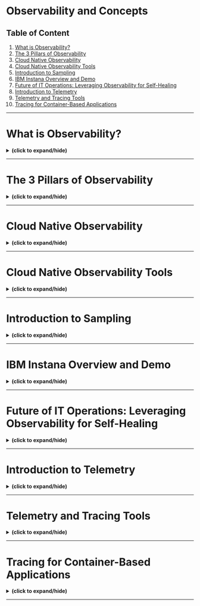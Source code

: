 # Observability and Concepts

## Table of Content

1. [What is Observability?](#intro)
2. [The 3 Pillars of Observability](#three_pillars)
3. [Cloud Native Observability](#cloud_observability)
4. [Cloud Native Observability Tools](#cloud_observability_tools)
5. [Introduction to Sampling](#sampling_intro)
6. [IBM Instana Overview and Demo](#ibm_instana)
7. [Future of IT Operations: Leveraging Observability for Self-Healing](#self_healing)
8. [Introduction to Telemetry](#telemetry_intro)
9. [Telemetry and Tracing Tools](#telemetry_tracing_tools)
10. [Tracing for Container-Based Applications](#tracing_container)

---

<a id="intro"></a>
# What is Observability?
<details close>
<summary><b>(click to expand/hide)</b></summary>
<!-- MarkdownTOC -->

## Overview
Observability is a term in engineering and computer science that refers to the ability to understand the internal state of a system using its external outputs. This concept is crucial in modern software development, especially within microservices architecture, where systems consist of numerous interacting services.

## Definition and Importance
- **Definition**: Observability allows operators and developers to diagnose issues and understand a system's behavior under various circumstances by examining its external behavior.
- **Importance**: It enables quicker identification and resolution of issues, enhancing system reliability and efficiency.

## Observability vs. Monitoring
- **Monitoring**: Involves the collection and analysis of data (like metrics or logs) to track system performance over time. It's a reactive approach that provides a limited view of the system.
- **Observability**: Goes beyond monitoring by analyzing data in real time to offer comprehensive insights into system behavior. It's a proactive approach, allowing for real-time queries about the system without predefined metrics.

## Benefits of Observability
1. **Application Performance Monitoring**: Quickly pinpoint the root causes of performance issues, particularly in cloud-native and microservices environments.
2. **Infrastructure and Cloud Monitoring**:
   - Enhances application uptime and performance.
   - Reduces time to resolve issues.
   - Detects cloud latency and optimizes resource utilization.
3. **User Experience**:
   - Proactively resolves problems before they affect users.
   - Improves customer satisfaction and retention, boosting reputation and competitive advantage.

## Key Takeaways
- Observability provides detailed insights into a system's internal workings, allowing for more efficient problem diagnosis and system optimization.
- It delivers significant benefits to IT teams, organizations, application developers, and users, improving overall system performance and user experience.

<!-- /MarkdownTOC -->
</details>

---

<a id="three_pillars"></a>
# The 3 Pillars of Observability
<details close>
<summary><b>(click to expand/hide)</b></summary>
<!-- MarkdownTOC -->

## Introduction
The three pillars of observability—logs, metrics, and traces—are crucial for understanding complex system behaviors, particularly in sophisticated microservices-based applications. These pillars enable software engineers to diagnose and resolve performance problems comprehensively.

## Definitions of the Three Pillars
1. **Logs**:
   - **Description**: Records of events, typically in textual form, generated by infrastructure components like network devices and servers, as well as platform software.
   - **Details**: Logs provide granular, sequential records of events, capturing detailed information about application requests and exceptions, which are vital for troubleshooting.
   
2. **Metrics**:
   - **Description**: Numerical data representing the health of system components, accessed through APIs or generated via telemetry.
   - **Details**: Metrics offer aggregated data such as response times and error rates, providing a high-level view of system performance.

3. **Traces**:
   - **Description**: Records of the pathways or workflows through the application logic, following transactions across different services.
   - **Details**: Traces illustrate the end-to-end workflow of requests through a distributed system, helping pinpoint bottlenecks in the service.

## Advantages of Each Pillar
- **Logs**:
  - Easy to generate with minimal developer integration.
  - Human-readable and capable of detailed event recording.
  - Allows retrospective analysis of incidents.
  
- **Metrics**:
  - Quantitative and intuitive for setting alert thresholds.
  - Cost-effective in terms of storage and retrieval.
  - Excellent for monitoring trends and system changes.
  
- **Traces**:
  - Ideal for pinpointing specific components or steps where issues occur.
  - Provides detailed, context-specific records of request flows.
  - Facilitates debugging in distributed systems.

## Conclusion
The combination of logs, metrics, and traces forms a robust framework for observability, offering teams a holistic view of system behavior. This approach not only aids in diagnosing complex issues but also enhances problem-solving efficiency in microservices environments.

## Key Takeaways
- **Logs** capture detailed, event-specific information, facilitating in-depth troubleshooting.
- **Metrics** provide a macro view of system health and performance, useful for trend analysis and alerting.
- **Traces** offer a micro view of individual request paths, critical for identifying and resolving performance bottlenecks in distributed architectures.

<!-- /MarkdownTOC -->
</details>

---

<a id="cloud_observability"></a>
# Cloud Native Observability
<details close>
<summary><b>(click to expand/hide)</b></summary>
<!-- MarkdownTOC -->

## Overview
Cloud native observability refers to the practice of monitoring and understanding the behavior of cloud-native applications, which are typically dynamic and distributed across various environments. It is essential for maintaining performance and reliability in modern e-commerce platforms and other online applications.

## Concept of Cloud Native Observability
- **Definition**: Monitoring and analyzing cloud-native applications through extensive data collection from application and infrastructure components.
- **Techniques**: Utilizes metrics, logs, traces, events, and alerts to create a comprehensive view of the system.

## Goals
- **Rapid Detection and Troubleshooting**: Allows DevOps teams to quickly identify and resolve issues, enhancing the application delivery process.
- **Continuous Improvement**: Enables ongoing enhancements in application performance and user experience.

## Advantages of Cloud Native Observability
1. **Efficient Problem Resolution**: Quickly detect and resolve issues, minimizing disruption to services.
2. **Reduced Mean Time to Repair (MTTR)**: Accelerates troubleshooting, shifting from hours or days to minutes.
3. **Proactive Issue Detection**: 'Shift left' approach allows earlier detection and resolution of issues in the development lifecycle.
4. **Healthier Systems**: Leads to more robust and error-free applications, increasing customer satisfaction and retention.

## Challenges with Traditional Monitoring Tools
- **Complex Environments**: Traditional tools struggle with the dynamic and distributed nature of modern microservices and container-based environments.
- **Container Monitoring**: Containers, with their diverse technologies and configurations, complicate the setup of effective monitoring thresholds.
- **Limited Container Platform Monitoring**: Basic monitoring functions in container platforms often necessitate advanced monitoring solutions to capture application layer data and distributed tracing.

## Key Features of Enterprise Observability
- **Automation**: Automatically detects system changes and provides immediate feedback.
- **Context**: Reveals connections between application components and services to optimize performance.
- **Intelligent Actions**: Offers proactive analysis and recommendations for system improvements during changes.

## Conclusion
Cloud native observability is vital for managing the complexities of modern IT environments, particularly those utilizing microservices and container technologies. Traditional monitoring tools are often inadequate, highlighting the need for advanced observability solutions that integrate automation, context, and intelligent actions to ensure system health and optimal performance.

## Key Takeaways
- Cloud native observability provides crucial insights into the performance and health of distributed applications.
- The combination of logs, metrics, traces, and other data sources enables effective management and troubleshooting of cloud-native applications.
- Modern challenges in application management require observability solutions that go beyond traditional monitoring, embracing the complexities of container and microservices architectures.

<!-- /MarkdownTOC -->
</details>

---

<a id="cloud_observability_tools"></a>
# Cloud Native Observability Tools
<details close>
<summary><b>(click to expand/hide)</b></summary>
<!-- MarkdownTOC -->

## Introduction
Cloud-native observability tools are essential for organizations that rely on cloud-native infrastructure, such as tech firms, e-commerce companies, and healthcare providers. These tools help monitor application performance, identify problems, and trace their root causes in real-time, data-heavy, and digital systems.

## Significance of Cloud-native Observability Tools
- **Comprehensive Visibility**: These tools provide a single interface that delivers power and usability, allowing for the correlation of data across cloud environments at a massive scale.
- **Operational Efficiency**: They enable quick detection of performance issues and facilitate insight-driven actions within the context of business operations.

## Necessity for Modern Cloud Ecosystems
- **Limitations of Traditional Tools**: Traditional monitoring tools often lack the necessary features for modern cloud environments, leading to disconnected and siloed data.
- **Enhanced Requirements**: As organizations increasingly adopt cloud-based technologies, they require observability tools that can manage complex and dynamic applications and technology stacks.

## Factors to Consider When Selecting an Observability Tool
1. **Monitoring Capabilities**: Ability to monitor key business transactions across technology stacks.
2. **Insight Extraction**: Quick extraction of insights from telemetry data to identify root causes and alert relevant teams.
3. **AI and Business Intelligence**: Integration of AI to provide visibility and prioritize actions in a cloud-native environment.
4. **Support for Multiple Teams**: Usability across various operational teams like ITOps, DevOps, CloudOps, and SRE, providing deep insights with business context.
5. **Handling of Large Datasets**: Effectiveness in managing huge datasets and providing dynamic solutions for highly distributed cloud-native applications.

## Popular Cloud-native Observability Tools
1. **Prometheus**: A CNCF project widely used for monitoring and alerting.
2. **Jaeger**: Provides tracing capabilities to address challenges in distributed systems.
3. **Fluentd**: Unifies logging formats and routines, solving compatibility issues.
4. **Thanos**: Extends Prometheus capabilities with unlimited storage and global metrics views.
5. **Datadog**: Offers comprehensive monitoring and analytics for cloud-based applications.
6. **New Relic**: An all-in-one cloud-based observability platform for application performance and infrastructure health.
7. **AWS CloudWatch**: Monitors resources and applications on Amazon Web Services.
8. **Google Cloud Monitoring**: Provides visibility into infrastructure and application performance on Google Cloud Platform.
9. **Instana**: Delivers real-time visibility and automated root cause analysis for cloud-native applications.
10. **Mezmo (formerly LogDNA)**: Offers monitoring and analysis of application and infrastructure performance.

## Conclusion
Cloud-native observability tools are critical for modern organizations to manage their intricate and ever-changing applications and technology stacks effectively. These tools not only enhance operational efficiency but also ensure healthier systems, leading to improved business outcomes and customer satisfaction.

## Key Takeaways
- Cloud-native observability tools provide essential capabilities for real-time monitoring and troubleshooting in complex digital ecosystems.
- Selecting the right tool requires considering factors like AI integration, support for multiple teams, and the ability to handle large datasets.
- An array of tools is available, each offering unique benefits, and organizations must choose based on their specific needs and technological environments.

<!-- /MarkdownTOC -->
</details>

---

<a id="sampling_intro"></a>
# Introduction to Sampling
<details close>
<summary><b>(click to expand/hide)</b></summary>
<!-- MarkdownTOC -->

## Overview
Sampling and logging in cloud environments and software systems are crucial for managing large-scale applications that generate high volumes of logs. By collecting only a subset of log events, sampling can optimize log processing and reduce costs.

## Concept of Sampling and Logging
- **Definition**: Practice of selecting a subset of log events for analysis or storage, rather than capturing every event.
- **Purpose**: Reduces storage needs, simplifies management, and enhances the efficiency of log analysis.

## Sampling Strategies
1. **Time-Based Sampling**: Selects logs at fixed time intervals (e.g., every minute or hour).
2. **Size-Based Sampling**: Chooses logs based on their size, focusing on those exceeding a specific threshold.
3. **Random Sampling**: Randomly picks logs from a larger set for analysis.
4. **Event-Based Sampling**: Targets logs triggered by specific events like errors or warnings.
5. **Weighted Sampling**: Assigns weights to logs based on their importance or relevance and samples accordingly.

## Examples of Sampling in Observability
1. **CPU Usage**: Sampling the CPU usage at regular intervals to assess application performance.
2. **Network Packet Sampling**: Collecting samples of network packets to identify traffic issues.
3. **Sampling Tracing Data**: Analyzing trace data from distributed systems to locate bottlenecks.
4. **Log Sampling**: Sampling logs from various system sources to detect unusual trends or patterns.
5. **Error Rates Sampling**: Focusing on errors generated by applications to identify critical issues.
6. **User Behavior Sampling**: Examining user interactions, such as click streams and mouse movements, to enhance user experience.

## Advantages of Sampling
- **Reduced Overhead**: Lower data collection leads to reduced computational and storage demands.
- **Enhanced Performance**: Less data to process allows for quicker analysis and faster response times.
- **Cost-Effectiveness**: Sampling lowers storage costs while still providing valuable system insights.
- **Scalability**: Sampling facilitates scaling up monitoring capabilities by analyzing smaller data sets.

## Disadvantages of Sampling
- **Missing Details**: Important information might be overlooked, affecting system understanding.
- **Accuracy Issues**: Sampling may not accurately represent the actual system behavior.
- **Limited Resolution**: A partial view from sampled data can obscure detailed system activities.
- **Masked Outliers**: Rare but critical outliers might be missed, potentially leaving important issues undetected.
- **Complex Diagnostics**: Diagnosing intricate performance issues becomes challenging due to interactions between multiple system variables and dependencies being partially captured.

## Conclusion
Sampling and logging are essential practices for efficient observability in cloud environments, helping manage extensive data from large applications. While offering significant advantages like reduced overhead and cost-effectiveness, it's crucial to consider the potential drawbacks such as missed details and limited resolution that might impact overall system analysis and performance.

## Key Takeaways
- Sampling strategies such as time-based, size-based, and random sampling play a pivotal role in efficient data management.
- While sampling enhances performance and reduces costs, it may also lead to gaps in data accuracy and detail, posing challenges in thorough system analysis.

<!-- /MarkdownTOC -->
</details>

---

<a id="ibm_instana"></a>
# IBM Instana Overview and Demo
<details close>
<summary><b>(click to expand/hide)</b></summary>
<!-- MarkdownTOC -->

## Introduction
IBM Instana Observability, or simply Instana, is an automated application performance management (APM) solution designed to manage microservices and cloud-native applications effectively.

## What is Instana?
- **Functionality**: Automates the visibility of applications and services, providing contextual insights and enabling intelligent actions based on the observed data.
- **Coverage**: Monitors applications, services, infrastructure, web browsers, mobile applications, and more, across over 200 domain-specific technologies.
- **Automation**: Includes automated dependency mapping and smart alerts for comprehensive and easy-to-use data analytics.

## Key Features of Instana
1. **Real-Time Metrics**: Offers granular observability metrics with data refreshed every second, tracing every transaction from end to end.
2. **Automated Root-Cause Analysis**: Utilizes event correlation, performance thresholds, and SLA violation analysis to pinpoint issues.
3. **Infrastructure Monitoring**: Constantly monitors and adapts to changes in infrastructure, providing a detailed map of system health.
4. **Curated Dashboards**: Delivers curated dashboards tailored to common use cases, reducing the need for custom dashboards.

## Installation and Configuration
- **Host Agent**: Instana agents can be installed on various platforms like VMs, physical hosts, Kubernetes, and more.
- **Sensors**: After installing the host agent, Instana sensors automatically monitor specific technologies, though some may require additional configuration.

## Monitoring Capabilities
1. **Website Monitoring (EUM/RUM)**: Analyzes browser request times and load times to provide insights into the web browsing experience.
2. **Mobile App Monitoring**: Offers analysis of URL request times in mobile apps, enhancing understanding of the app experience.
3. **Unbounded Analytics**: Allows infinite flexibility to derive insights from all data using tag-based filtering, grouping, and visualization without needing to learn a new query language.
4. **Analyze Infrastructure**: An ad hoc exploration feature that enables multivariate comparisons of infrastructure entities to quickly identify issues.

## Advanced Features
- **Built-in Events**: Predefined health signatures help monitor the system's health, with options to disable irrelevant events.
- **Custom Events**: Users can create and manage custom events to tailor monitoring to specific needs.

## Benefits of Instana
- **Efficient Problem Resolution**: Instana's automated solutions quickly identify and address performance and stability issues.
- **Enhanced User Experience**: Through comprehensive monitoring of web and mobile applications, ensuring optimal end-user interactions.
- **Scalability and Flexibility**: Adapts to changes in infrastructure and scales monitoring capabilities as needed.

## Conclusion
Instana is a state-of-the-art APM tool that simplifies the management of microservices and cloud-native applications by providing automated, comprehensive, and real-time observability. It is ideal for organizations aiming to enhance application performance and reliability through advanced monitoring and analytics.

## Key Takeaways
- Instana automates the visibility of applications and provides intelligent analysis to manage microservices and cloud-native environments efficiently.
- The platform offers a range of monitoring and analytic tools, including real-time metrics, automated root-cause analysis, and infrastructure monitoring.
- Instana supports both automated and customizable approaches to ensure thorough and adaptive application performance management.

<!-- /MarkdownTOC -->
</details>

---

<a id="self_healing"></a>
# Future of IT Operations: Leveraging Observability for Self-Healing
<details close>
<summary><b>(click to expand/hide)</b></summary>
<!-- MarkdownTOC -->

## Overview
This reading discusses the transformative role of observability in IT operations, highlighting its evolution from a diagnostic tool to a crucial business asset aimed at achieving self-healing solutions with minimal downtime.

## The Concept of Observability
Observability in DevOps is likened to a super detective's toolkit, enabling proactive insights into software systems. It utilizes the M.E.L.T framework, which stands for:
- **Metrics**: Indicators of system health, akin to an application's vital signs.
- **Events**: Markers of significant occurrences within the system.
- **Logs**: Detailed records that document the activities within the system.
- **Traces**: Pathways that requests take through the software, highlighting interactions among components.

## Benefits of Observability
- **Proactive Issue Detection**: Early identification and understanding of system dynamics to prevent failures.
- **Real-Time Visibility**: Minimizes downtime by allowing immediate insights and responses.
- **Self-Healing Capabilities**: Systems can automatically correct inefficiencies and errors, reducing human intervention.

## Challenges in Traditional IT Operations
- **Complexity and Volume**: Modern systems handle increased data volumes and complexity, making traditional monitoring tools inadequate.
- **Alert Fatigue**: Frequent alerts can overwhelm IT staff, necessitating improved management and automation strategies.

## Role of AI in Observability
The integration of AI with observability, transitioning into AIOps, enhances IT operations by:
- **Automating Corrections**: Anomalies trigger automated scripts that rectify problems without manual intervention.
- **Reducing MTTR**: Automated processes decrease the Mean Time To Resolution, enhancing system reliability.

## IBM Instana's Role
IBM Instana exemplifies advanced observability, utilizing AI to enable proactive, self-healing operations. Features include:
- **Automated Root-Cause Analysis**: Quickly identifies the source of issues.
- **Advanced Monitoring**: Integrates seamlessly with AI to monitor and respond to system dynamics effectively.

## The Future Outlook
Observability is becoming an indispensable part of IT operations, crucial for:
- **Business Continuity**: Ensures systems are running smoothly and efficiently.
- **Strategic Decision Making**: Influences broader business strategies and operational adjustments.

## Conclusion
As businesses continue to evolve, the need for robust observability solutions like Instana becomes critical. These tools not only address immediate IT operational challenges but also pave the way for future innovations in IT management.

## Key Takeaways
- **Significance of Observability**: Beyond monitoring, observability is vital for proactive system management and prevention.
- **Impact of AI in IT Operations**: AI enhances observability, driving the transition towards automated, self-healing IT infrastructures.
- **Challenges and Solutions**: While observability introduces new complexities, it also provides innovative solutions to longstanding IT challenges.

<!-- /MarkdownTOC -->
</details>

---

<a id="telemetry_intro"></a>
# Introduction to Telemetry
<details close>
<summary><b>(click to expand/hide)</b></summary>
<!-- MarkdownTOC -->

## Overview
Telemetry is a critical component in modern application development, enabling businesses to collect, transmit, and analyze data from remote sources to improve decision-making and application performance.

## What is Telemetry?
Telemetry involves the automated communication processes by which measurements are collected at remote points and transmitted to receiving equipment for monitoring. The technology is widely used across various industries including aviation, medicine, and environmental monitoring.

## Importance of Telemetry in Software Development
Telemetry provides several key benefits:
- **Remote Feedback**: Allows data collection from any location without direct user interaction.
- **Real-Time Monitoring**: Offers continuous insights into application performance.
- **User Activity Tracking**: Helps understand user engagement and system interactions.
- **Security**: Enhances network security by monitoring and logging potential threats.

## Types of Telemetry Data
1. **Performance Telemetry**: Focuses on response times, throughput, and resource utilization.
2. **Usage Telemetry**: Tracks user interactions with the application to guide feature development.
3. **Error Telemetry**: Captures error logs and stack traces to facilitate rapid debugging.
4. **Security Telemetry**: Monitors security-related events, aiding in threat detection and prevention.

## How Telemetry Works
Telemetry systems consist of three main components:
1. **Sensors**: These detect physical quantities or system parameters to be monitored.
2. **Transmitters**: Convert sensor data into transmittable formats over communication channels.
3. **Receivers**: Collect transmitted data and relay it to processing systems for analysis.

## Steps to Implement Telemetry in Application Development
1. **Define Telemetry Goals**: Establish what you aim to achieve, such as enhancing performance or understanding user behavior.
2. **Select Data Collection Tools**: Choose tools that meet your needs in terms of scalability, cost, and functionality.
3. **Design Telemetry Schema**: Decide on the structure of the data, including data types and naming conventions.
4. **Implement Telemetry Collection**: Instrument your application code to collect the desired telemetry data.
5. **Analyze Collected Data**: Use tools and dashboards to analyze telemetry data and derive actionable insights.
6. **Iterate on Design**: Refine your application based on telemetry insights to improve features and user experience.

## Conclusion
Telemetry is an invaluable tool for developers, providing insights that drive better decision-making and optimize application performance. By following the steps outlined, developers can effectively implement telemetry to gain a deeper understanding of their applications and enhance overall performance.

## Key Takeaways
- Telemetry allows for detailed tracking and analysis of application performance and user interaction.
- Implementing telemetry involves defining clear goals, selecting appropriate tools, and continuously refining the approach based on data insights.
- The process not only improves application security but also guides development efforts to align with user needs and behaviors.

<!-- /MarkdownTOC -->
</details>

---

<a id="telemetry_tracing_tools"></a>
# Telemetry and Tracing Tools
<details close>
<summary><b>(click to expand/hide)</b></summary>
<!-- MarkdownTOC -->

## Overview
In the complex, interconnected digital ecosystems of today, telemetry and distributed tracing tools are essential for efficient system monitoring and analysis. This video will explain the distinction between telemetry and distributed tracing and introduce some popular tools for each.

## Understanding Telemetry vs. Distributed Tracing
- **Distributed Tracing**: Observes requests as they travel through distributed cloud environments, using unique identifiers (correlation IDs) to trace the paths of these requests across various services in real time.
- **Telemetry**: The automated collection and transmission of data from remote sources, encompassing a broad spectrum of information like system performance metrics and user interactions.

## Benefits of Each
- **Distributed Tracing**:
  - Allows developers to follow the journey of a request across multiple nodes and services.
  - Facilitates real-time identification of bottlenecks and performance issues.
- **Telemetry**:
  - Enhances application performance by identifying and addressing potential issues early.
  - Provides insights into how users interact with the system, aiding in user experience improvements.

## Popular Telemetry Tools
1. **Datadog**: Offers a comprehensive suite of observability tools, including application performance monitoring, real user data collection, and incident resolution.
2. **Dynatrace**: Known for its end-to-end observability, from log management to application performance.
3. **New Relic**: Features an extensive toolkit for application monitoring, infrastructure monitoring, and security.
4. **Sumo Logic**: Provides analytics for cloud architectures, application observability, and security monitoring.
5. **Instana**: A cloud-based APM solution that delivers real-time visibility and health monitoring of microservices-based applications.

## Popular Distributed Tracing Tools
1. **Atatus**: Offers detailed insights into request flows within distributed systems, helping identify and resolve performance issues.
2. **Jaeger**: Developed by Uber, this tool provides visibility into microservice interactions, aiding in performance analysis.
3. **Zipkin**: Tracks how requests traverse through services, focusing on latency and response times.
4. **Dynatrace**: Also featured as a tracing tool, it provides a holistic view of application environments through automated detection and observability.

## Key Takeaways
- **Distributed tracing and telemetry** are critical for monitoring modern, distributed applications and systems.
- **Telemetry tools** gather wide-ranging data to improve performance and security, while **distributed tracing tools** focus on the flow and performance of requests across services.
- Both sets of tools are vital for developers to ensure optimal performance and swift issue resolution in complex digital environments.

## Conclusion
By understanding the functions and benefits of telemetry and distributed tracing tools, developers can better manage application performance and user experience in today's interconnected digital ecosystems.

<!-- /MarkdownTOC -->
</details>

---

<a id="tracing_container"></a>
# Tracing for Container-Based Applications
<details close>
<summary><b>(click to expand/hide)</b></summary>
<!-- MarkdownTOC -->


<!-- /MarkdownTOC -->
</details>

---
